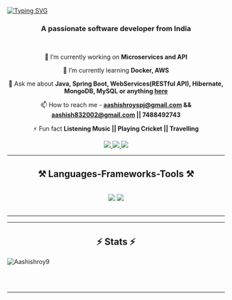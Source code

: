 
[![Typing SVG](https://readme-typing-svg.herokuapp.com?font=Righteous&size=35&center=true&vCenter=true&width=500&height=70&duration=4000&lines=Hi+There!+👋;I'm+Aashish+Roy)](https://git.io/typing-svg)


<h3 align="center">A passionate software developer from India </h3>

<br/>


<div align="center">
 
 🔭 I’m currently working on **Microservices and API**
 
 🌱 I’m currently learning **Docker, AWS**

💬 Ask me about **Java, Spring Boot, WebServices(RESTful API), Hibernate, MongoDB, MySQL or anything [here](https://www.linkedin.com/in/aashish-roy-32981227a?utm_source=share&utm_campaign=share_via&utm_content=profile&utm_medium=android_app/)**

📫 How to reach me - **aashishroyspj@gmail.com  && aashish832002@gmail.com || 7488492743**

⚡ Fun fact **Listening Music || Playing Cricket || Travelling**

 </div>
 
<div align="center"> 
  <a href="aashishroyspj@gmail.com ">
    <img src="https://img.shields.io/badge/Gmail-333333?style=for-the-badge&logo=gmail&logoColor=red" />
  </a>
  <a href="(https://www.linkedin.com/in/aashish-roy-32981227a?utm_source=share&utm_campaign=share_via&utm_content=profile&utm_medium=android_app)/" target="_blank">
    <img src="https://img.shields.io/badge/LinkedIn-0077B5?style=for-the-badge&logo=linkedin&logoColor=white" target="_blank" />
  </a>
  <a href="file:///C:/Users/HP/Desktop/Aashish-potfolio/Aashish-portfolio-file/index.html" target="_blank">
     <img src="https://img.shields.io/badge/Portfolio-FF5722?style=for-the-badge&logo=todoist&logoColor=white" target="_blank" /> <!-- sqlite, safari, google-chrome are other good icon options -->
  </a>
</div>

 <hr/>
 
<h2 align="center">⚒️ Languages-Frameworks-Tools ⚒️</h2>
<br/>
<div align="center">
    <img src="https://skillicons.dev/icons?i=java,bootstrap,html,css,vscode,github,figma,tailwind,git" />
    <img src="https://skillicons.dev/icons?i=C++,javascript,mongodb,c,java,mysql" /><br>
</div>

<br/>
<hr/>


<hr/>

<h2 align="center">⚡ Stats ⚡</h2>
<p>
<img align="center" src="https://github-readme-streak-stats.herokuapp.com/?user=Aashishroy9&" alt="Aashishroy9"/>
</p>


<br/><br/>

<hr/>

<br/>
